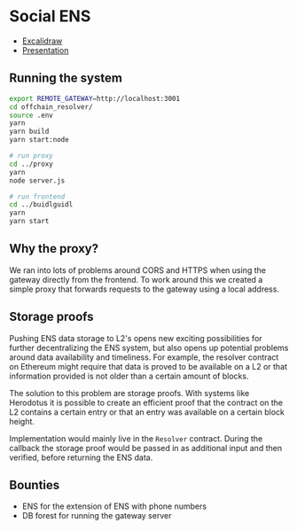 # Social ENS

- [Excalidraw](https://excalidraw.com/#json=-Bnib0tvubrZUIVZrkSWQ,YdA_3LXs4U-o2UV4ityiOQ)
- [Presentation](https://docs.google.com/presentation/d/1CLFpoRBrp1Bbisu2Ri1YIvz8tq1I4X7_S5MVwPbe5Xw/edit?usp=sharing)

## Running the system

```sh
export REMOTE_GATEWAY=http://localhost:3001
cd offchain_resolver/
source .env
yarn
yarn build
yarn start:node

# run proxy
cd ../proxy
yarn
node server.js

# run frontend
cd ../buidlguidl
yarn
yarn start
```

## Why the proxy?

We ran into lots of problems around CORS and HTTPS when using the gateway directly from the frontend. To work around this we created a simple proxy that forwards requests to the gateway using a local address.

## Storage proofs

Pushing ENS data storage to L2's opens new exciting possibilities for further decentralizing the ENS system, but also opens up potential problems around data availability and timeliness. For example, the resolver contract on Ethereum might require that data is proved to be available on a L2 or that information provided is not older than a certain amount of blocks.

The solution to this problem are storage proofs. With systems like Herodotus it is possible to create an efficient proof that the contract on the L2 contains a certain entry or that an entry was available on a certain block height.

Implementation would mainly live in the `Resolver` contract. During the callback the storage proof would be passed in as additional input and then verified, before returning the ENS data.

## Bounties

- ENS for the extension of ENS with phone numbers
- DB forest for running the gateway server
 